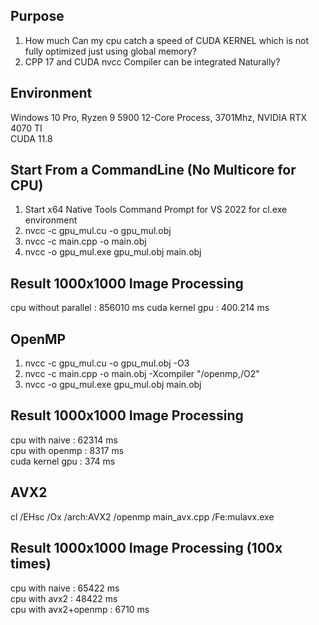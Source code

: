## Purpose  
1. How much Can my cpu catch a speed of CUDA KERNEL which is not fully optimized just using global memory?
2. CPP 17 and CUDA nvcc Compiler can be integrated Naturally?  

## Environment  
Windows 10 Pro, Ryzen 9 5900 12-Core Process, 3701Mhz, NVIDIA RTX 4070 TI  
CUDA 11.8  

## Start From a CommandLine (No Multicore for CPU)  
1. Start x64 Native Tools Command Prompt for VS 2022 for cl.exe environment
2. nvcc -c gpu_mul.cu -o gpu_mul.obj
3. nvcc -c main.cpp -o main.obj
4. nvcc -o gpu_mul.exe gpu_mul.obj main.obj
## Result 1000x1000 Image Processing  
cpu without parallel :  856010 ms
cuda kernel gpu :  400.214 ms  

## OpenMP  
1. nvcc -c gpu_mul.cu -o gpu_mul.obj -O3
2. nvcc -c main.cpp -o main.obj -Xcompiler "/openmp,/O2"
3. nvcc -o gpu_mul.exe gpu_mul.obj main.obj
## Result 1000x1000 Image Processing  
cpu with naive : 62314 ms  
cpu with openmp :  8317 ms  
cuda kernel gpu :  374 ms  

## AVX2  
cl /EHsc /Ox /arch:AVX2 /openmp main_avx.cpp /Fe:mulavx.exe  
## Result 1000x1000 Image Processing (100x times)  
cpu with naive : 65422 ms  
cpu with avx2 :  48422 ms  
cpu with avx2+openmp : 6710 ms  



